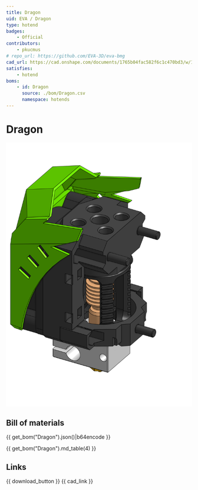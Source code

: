 ```yaml
---
title: Dragon
uid: EVA / Dragon
type: hotend
badges:
    - Official
contributors: 
    - pkucmus
# repo_url: https://github.com/EVA-3D/eva-bmg
cad_url: https://cad.onshape.com/documents/1765b04fac582f6c1c470bd3/w/1cc31596374d6ce51cd23fa9/e/7469266a17bbe063b78e3d31
satisfies:
    - hotend
boms:
    - id: Dragon
      source: ./bom/Dragon.csv
      namespace: hotends
---
```


# Dragon

![preview](assets/Dragon.png)

## Bill of materials


<add-bom-button name="{{ meta.uid }}">
    {{ get_bom("Dragon").json()|b64encode }}
</add-bom-button>

{{ get_bom("Dragon").md_table(4) }}

## Links

{{ download_button }}
{{ cad_link }}
